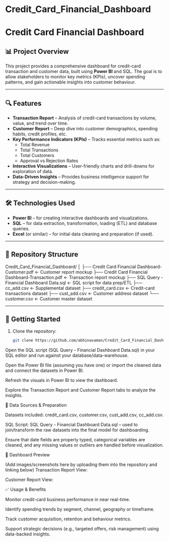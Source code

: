 # Credit_Card_Financial_Dashboard
# Credit Card Financial Dashboard

## 📊 Project Overview  
This project provides a comprehensive dashboard for credit-card transaction and customer data, built using **Power BI** and SQL. The goal is to allow stakeholders to monitor key metrics (KPIs), uncover spending patterns, and gain actionable insights into customer behaviour.

---

## 🔍 Features  
- **Transaction Report** – Analysis of credit-card transactions by volume, value, and trend over time.  
- **Customer Report** – Deep dive into customer demographics, spending habits, credit profiles, etc.  
- **Key Performance Indicators (KPIs)** – Tracks essential metrics such as:  
  - Total Revenue  
  - Total Transactions  
  - Total Customers  
  - Approval vs Rejection Rates  
- **Interactive Visualizations** – User-friendly charts and drill-downs for exploration of data.  
- **Data-Driven Insights** – Provides business intelligence support for strategy and decision-making.

---

## 🛠 Technologies Used  
- **Power BI** – for creating interactive dashboards and visualizations.  
- **SQL** – for data extraction, transformation, loading (ETL) and database queries.  
- **Excel** (or similar) – for initial data cleaning and preparation (if used).

---

## 📁 Repository Structure  
Credit_Card_Financial_Dashboard/
│
├── Credit Card Financial Dashboard-Customer.pdf ← Customer report mockup
├── Credit Card Financial Dashboard-Transaction.pdf ← Transaction report mockup
├── SQL Query - Financial Dashboard Data.sql ← SQL script for data prep/ETL
├── cc_add.csv ← Supplemental dataset
├── credit_card.csv ← Credit-card transactions dataset
├── cust_add.csv ← Customer address dataset
└── customer.csv ← Customer master dataset


---

## 🚀 Getting Started  
1. Clone the repository:  
   ```bash
   git clone https://github.com/abhinavaman/Credit_Card_Financial_Dashboard.git
Open the SQL script (SQL Query - Financial Dashboard Data.sql) in your SQL editor and run against your database/data-warehouse.

Open the Power BI file (assuming you have one) or import the cleaned data and connect the datasets in Power BI.

Refresh the visuals in Power BI to view the dashboard.

Explore the Transaction Report and Customer Report tabs to analyze the insights.

🧮 Data Sources & Preparation

Datasets included: credit_card.csv, customer.csv, cust_add.csv, cc_add.csv.

SQL Script: SQL Query - Financial Dashboard Data.sql – used to join/transform the raw datasets into the final model for dashboarding.

Ensure that date fields are properly typed, categorical variables are cleaned, and any missing values or outliers are handled before visualization.

📸 Dashboard Preview

(Add images/screenshots here by uploading them into the repository and linking below)
Transaction Report View:


Customer Report View:


✅ Usage & Benefits

Monitor credit-card business performance in near real-time.

Identify spending trends by segment, channel, geography or timeframe.

Track customer acquisition, retention and behaviour metrics.

Support strategic decisions (e.g., targeted offers, risk management) using data-backed insights.
